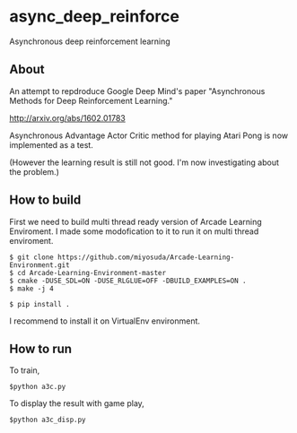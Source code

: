 # async_deep_reinforce

Asynchronous deep reinforcement learning

## About

An attempt to repdroduce Google Deep Mind's paper "Asynchronous Methods for Deep Reinforcement Learning."

http://arxiv.org/abs/1602.01783

Asynchronous Advantage Actor Critic method for playing Atari Pong is now implemented as a test.

(However the learning result is still not good. I'm now investigating about the problem.)


## How to build

First we need to build multi thread ready version of Arcade Learning Enviroment.
I made some modofication to it to run it on multi thread enviroment.

    $ git clone https://github.com/miyosuda/Arcade-Learning-Environment.git
    $ cd Arcade-Learning-Environment-master
    $ cmake -DUSE_SDL=ON -DUSE_RLGLUE=OFF -DBUILD_EXAMPLES=ON .
    $ make -j 4
	
    $ pip install .

I recommend to install it on VirtualEnv environment.

## How to run

To train,

    $python a3c.py

To display the result with game play,

    $python a3c_disp.py

